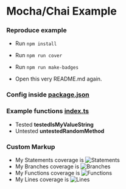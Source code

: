 # Mocha/Chai Example

### Reproduce example

- Run `npm install`
- Run `npm run cover`
- Run `npm run make-badges`

- Open this very README.md again.

### Config inside [package.json](./package.json)

### Example functions [index.ts](./index.ts)

- Tested **testedIsMyValueString**
- Untested **untestedRandomMethod**

### Custom Markup

- My Statements coverage is ![Statements](https://img.shields.io/badge/Coverage-93.33%25-brightgreen.svg)
- My Branches coverage is ![Branches](https://img.shields.io/badge/Coverage-100%25-brightgreen.svg)
- My Functions coverage is ![Functions](https://img.shields.io/badge/Coverage-80%25-yellow.svg)
- My Lines coverage is ![Lines](https://img.shields.io/badge/Coverage-92.31%25-brightgreen.svg)
